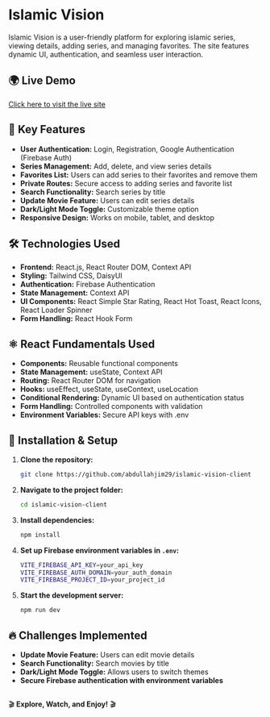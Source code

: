 # Islamic Vision

Islamic Vision is a user-friendly platform for exploring islamic series, viewing details, adding series, and managing favorites. The site features dynamic UI, authentication, and seamless user interaction.

## 🌍 Live Demo
[Click here to visit the live site](#)

## 🚀 Key Features
- **User Authentication:** Login, Registration, Google Authentication (Firebase Auth)
- **Series Management:** Add, delete, and view series details
- **Favorites List:** Users can add series to their favorites and remove them
- **Private Routes:** Secure access to adding series and favorite list
- **Search Functionality:** Search series by title
- **Update Movie Feature:** Users can edit series details
- **Dark/Light Mode Toggle:** Customizable theme option
- **Responsive Design:** Works on mobile, tablet, and desktop

## 🛠️ Technologies Used
- **Frontend:** React.js, React Router DOM, Context API
- **Styling:** Tailwind CSS, DaisyUI
- **Authentication:** Firebase Authentication
- **State Management:** Context API
- **UI Components:** React Simple Star Rating, React Hot Toast, React Icons, React Loader Spinner
- **Form Handling:** React Hook Form

## ⚛️ React Fundamentals Used
- **Components:** Reusable functional components
- **State Management:** useState, Context API
- **Routing:** React Router DOM for navigation
- **Hooks:** useEffect, useState, useContext, useLocation
- **Conditional Rendering:** Dynamic UI based on authentication status
- **Form Handling:** Controlled components with validation
- **Environment Variables:** Secure API keys with .env

## 📜 Installation & Setup
1. **Clone the repository:**  
   ```sh
   git clone https://github.com/abdullahjim29/islamic-vision-client
   ```
2. **Navigate to the project folder:**  
   ```sh
   cd islamic-vision-client
   ```
3. **Install dependencies:**  
   ```sh
   npm install
   ```
4. **Set up Firebase environment variables in `.env`:**
   ```sh
   VITE_FIREBASE_API_KEY=your_api_key
   VITE_FIREBASE_AUTH_DOMAIN=your_auth_domain
   VITE_FIREBASE_PROJECT_ID=your_project_id
   ```
5. **Start the development server:**  
   ```sh
   npm run dev
   ```

## 🔥 Challenges Implemented
- **Update Movie Feature:** Users can edit movie details
- **Search Functionality:** Search movies by title
- **Dark/Light Mode Toggle:** Allows users to switch themes
- **Secure Firebase authentication with environment variables**

## 

🎬 **Explore, Watch, and Enjoy!** 🎬







